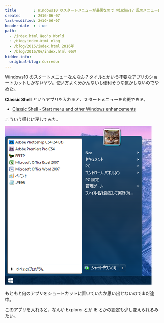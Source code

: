 ```yaml
---
title        : Windows10 のスタートメニューが最悪なので Windows7 風のメニューに戻した
created      : 2016-06-07
last-modified: 2016-06-07
header-date  : true
path:
  - /index.html Neo's World
  - /blog/index.html Blog
  - /blog/2016/index.html 2016年
  - /blog/2016/06/index.html 06月
hidden-info:
  original-blog: Corredor
---
```


Windows10 のスタートメニューなんなん？タイルとかいう不要なアプリのショートカットしかないヤツ。使い方よく分かんないし便利そうな気がしないのでやめた。

__Classic Shell__ というアプリを入れると、スタートメニューを変更できる。

- [Classic Shell - Start menu and other Windows enhancements](http://www.classicshell.net/)

こういう感じに戻してみた。

![Classic Shell](07-01-01.png)

もともと何のアプリをショートカットに置いていたか思い出せないのでまだ途中。

このアプリを入れると、なんか Explorer とか IE とかの設定も少し変えられるみたい。
